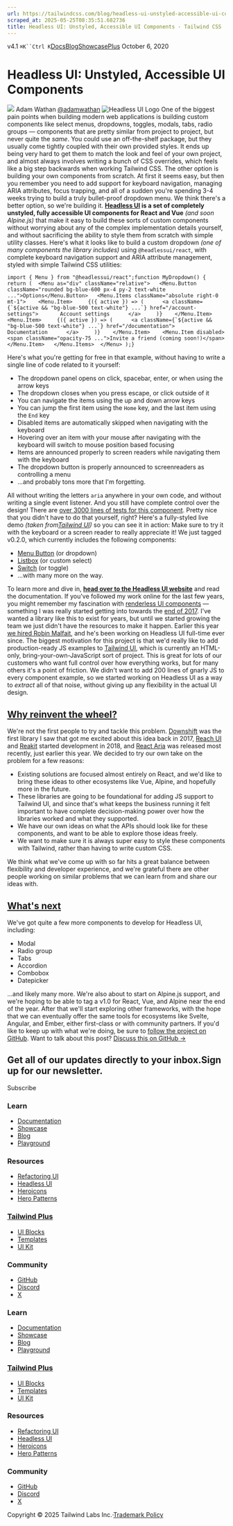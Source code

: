 ```yaml
---
url: https://tailwindcss.com/blog/headless-ui-unstyled-accessible-ui-components
scraped_at: 2025-05-25T08:35:51.682736
title: Headless UI: Unstyled, Accessible UI Components - Tailwind CSS
---
```


[](https://tailwindcss.com/)v4.1
`⌘K``Ctrl K`[Docs](https://tailwindcss.com/docs)[Blog](https://tailwindcss.com/blog)[Showcase](https://tailwindcss.com/showcase)[Plus](https://tailwindcss.com/plus?ref=top)[](https://github.com/tailwindlabs/tailwindcss)
October 6, 2020
# Headless UI: Unstyled, Accessible UI Components
![](https://tailwindcss.com/_next/image?url=%2F_next%2Fstatic%2Fmedia%2Fadamwathan.f69b0b90.jpg&w=96&q=75)
Adam Wathan
[@adamwathan](https://twitter.com/adamwathan)
![Headless UI Logo](https://tailwindcss.com/_next/image?url=%2F_next%2Fstatic%2Fmedia%2Fheadless-ui-card.6c478fa0.png&w=3840&q=75)
One of the biggest pain points when building modern web applications is building custom components like select menus, dropdowns, toggles, modals, tabs, radio groups — components that are pretty similar from project to project, but never quite the _same_.
You could use an off-the-shelf package, but they usually come tightly coupled with their own provided styles. It ends up being very hard to get them to match the look and feel of your own project, and almost always involves writing a bunch of CSS overrides, which feels like a big step backwards when working Tailwind CSS.
The other option is building your own components from scratch. At first it seems easy, but then you remember you need to add support for keyboard navigation, managing ARIA attributes, focus trapping, and all of a sudden you're spending 3-4 weeks trying to build a truly bullet-proof dropdown menu.
We think there's a better option, so we're building it.
**[Headless UI](https://headlessui.dev) is a set of completely unstyled, fully accessible UI components for React and Vue** _(and soon Alpine.js)_ that make it easy to build these sorts of custom components without worrying about any of the complex implementation details yourself, and without sacrificing the ability to style them from scratch with simple utility classes.
Here's what it looks like to build a custom dropdown _(one of many components the library includes)_ using `@headlessui/react`, with complete keyboard navigation support and ARIA attribute management, styled with simple Tailwind CSS utilities:
```
import { Menu } from "@headlessui/react";function MyDropdown() { return (  <Menu as="div" className="relative">   <Menu.Button className="rounded bg-blue-600 px-4 py-2 text-white ...">Options</Menu.Button>   <Menu.Items className="absolute right-0 mt-1">    <Menu.Item>     {({ active }) => (      <a className={`${active && "bg-blue-500 text-white"} ...`} href="/account-settings">       Account settings      </a>     )}    </Menu.Item>    <Menu.Item>     {({ active }) => (      <a className={`${active && "bg-blue-500 text-white"} ...`} href="/documentation">       Documentation      </a>     )}    </Menu.Item>    <Menu.Item disabled>     <span className="opacity-75 ...">Invite a friend (coming soon!)</span>    </Menu.Item>   </Menu.Items>  </Menu> );}
```

Here's what you're getting for free in that example, without having to write a single line of code related to it yourself:
  * The dropdown panel opens on click, spacebar, enter, or when using the arrow keys
  * The dropdown closes when you press escape, or click outside of it
  * You can navigate the items using the up and down arrow keys
  * You can jump the first item using the `Home` key, and the last item using the `End` key
  * Disabled items are automatically skipped when navigating with the keyboard
  * Hovering over an item with your mouse after navigating with the keyboard will switch to mouse position based focusing
  * Items are announced properly to screen readers while navigating them with the keyboard
  * The dropdown button is properly announced to screenreaders as controlling a menu
  * ...and probably tons more that I'm forgetting.


All without writing the letters `aria` anywhere in your own code, and without writing a single event listener. And you still have complete control over the design!
There are [over 3000 lines of tests for this component](https://github.com/tailwindlabs/headlessui/blob/c7b91dc7315b1f49c1a469f70eb1f6eba6a2e31c/packages/%40headlessui-react/src/components/menu/menu.test.tsx). Pretty nice that you didn't have to do that yourself, right?
Here's a fully-styled live demo _(taken from[Tailwind UI](https://tailwindui.com))_ so you can see it in action:
Make sure to try it with the keyboard or a screen reader to really appreciate it!
We just tagged v0.2.0, which currently includes the following components:
  * [Menu Button](https://codesandbox.io/s/headlessuivue-menu-example-70br3?file=/src/App.vue) (or dropdown)
  * [Listbox](https://codesandbox.io/s/headlessuivue-listbox-example-mi67g?file=/src/App.vue) (or custom select)
  * [Switch](https://codesandbox.io/s/headlessuivue-switch-example-8ycp6?file=/src/App.vue) (or toggle)
  * ...with many more on the way.


To learn more and dive in, [**head over to the Headless UI website**](https://headlessui.dev) and read the documentation.
If you've followed my work online for the last few years, you might remember my fascination with [renderless UI components](https://adamwathan.me/renderless-components-in-vuejs/) — something I was really started getting into towards the [end of 2017](https://fullstackradio.com/79). I've wanted a library like this to exist for years, but until we started growing the team we just didn't have the resources to make it happen.
Earlier this year [we hired Robin Malfait](https://blog.tailwindcss.com/from-900-to-1-how-we-hired-robin-malfait), and he's been working on Headless UI full-time ever since.
The biggest motivation for this project is that we'd really like to add production-ready JS examples to [Tailwind UI](https://tailwindui.com), which is currently an HTML-only, bring-your-own-JavaScript sort of project. This is great for lots of our customers who want full control over how everything works, but for many others it's a point of friction.
We didn't want to add 200 lines of gnarly JS to every component example, so we started working on Headless UI as a way to _extract_ all of that noise, without giving up any flexibility in the actual UI design.
## [Why reinvent the wheel?](https://tailwindcss.com/blog/headless-ui-unstyled-accessible-ui-components#why-reinvent-the-wheel)
We're not the first people to try and tackle this problem. [Downshift](https://github.com/downshift-js/downshift) was the first library I saw that got me excited about this idea back in 2017, [Reach UI](https://reach.tech/) and [Reakit](https://reakit.io/) started development in 2018, and [React Aria](https://react-spectrum.adobe.com/react-aria/getting-started.html) was released most recently, just earlier this year.
We decided to try our own take on the problem for a few reasons:
  * Existing solutions are focused almost entirely on React, and we'd like to bring these ideas to other ecosystems like Vue, Alpine, and hopefully more in the future.
  * These libraries are going to be foundational for adding JS support to Tailwind UI, and since that's what keeps the business running it felt important to have complete decision-making power over how the libraries worked and what they supported.
  * We have our own ideas on what the APIs should look like for these components, and want to be able to explore those ideas freely.
  * We want to make sure it is always super easy to style these components with Tailwind, rather than having to write custom CSS.


We think what we've come up with so far hits a great balance between flexibility and developer experience, and we're grateful there are other people working on similar problems that we can learn from and share our ideas with.
## [What's next](https://tailwindcss.com/blog/headless-ui-unstyled-accessible-ui-components#whats-next)
We've got quite a few more components to develop for Headless UI, including:
  * Modal
  * Radio group
  * Tabs
  * Accordion
  * Combobox
  * Datepicker


...and likely many more. We're also about to start on Alpine.js support, and we're hoping to be able to tag a v1.0 for React, Vue, and Alpine near the end of the year.
After that we'll start exploring other frameworks, with the hope that we can eventually offer the same tools for ecosystems like Svelte, Angular, and Ember, either first-class or with community partners.
If you'd like to keep up with what we're doing, be sure to [follow the project on GitHub](https://github.com/tailwindlabs/headlessui).
Want to talk about this post? [Discuss this on GitHub →](https://github.com/tailwindcss/tailwindcss/discussions/2508)
## Get all of our updates directly to your inbox.Sign up for our newsletter.
Subscribe
### Learn
  * [Documentation](https://tailwindcss.com/docs)
  * [Showcase](https://tailwindcss.com/showcase)
  * [Blog](https://tailwindcss.com/blog)
  * [Playground](https://play.tailwindcss.com/)


### Resources
  * [Refactoring UI](https://www.refactoringui.com)
  * [Headless UI](https://headlessui.com)
  * [Heroicons](https://heroicons.com)
  * [Hero Patterns](https://heropatterns.com)


### [Tailwind Plus](https://tailwindcss.com/plus?ref=footer)
  * [UI Blocks](https://tailwindcss.com/plus/ui-blocks?ref=footer)
  * [Templates](https://tailwindcss.com/plus/templates?ref=footer)
  * [UI Kit](https://tailwindcss.com/plus/ui-kit?ref=footer)


### Community
  * [GitHub](https://github.com/tailwindlabs/tailwindcss)
  * [Discord](https://tailwindcss.com/discord)
  * [X](https://x.com/tailwindcss)


### Learn
  * [Documentation](https://tailwindcss.com/docs)
  * [Showcase](https://tailwindcss.com/showcase)
  * [Blog](https://tailwindcss.com/blog)
  * [Playground](https://play.tailwindcss.com/)


### [Tailwind Plus](https://tailwindcss.com/plus?ref=footer)
  * [UI Blocks](https://tailwindcss.com/plus/ui-blocks?ref=footer)
  * [Templates](https://tailwindcss.com/plus/templates?ref=footer)
  * [UI Kit](https://tailwindcss.com/plus/ui-kit?ref=footer)


### Resources
  * [Refactoring UI](https://www.refactoringui.com)
  * [Headless UI](https://headlessui.com)
  * [Heroicons](https://heroicons.com)
  * [Hero Patterns](https://heropatterns.com)


### Community
  * [GitHub](https://github.com/tailwindlabs/tailwindcss)
  * [Discord](https://tailwindcss.com/discord)
  * [X](https://x.com/tailwindcss)


Copyright © 2025 Tailwind Labs Inc.·[Trademark Policy](https://tailwindcss.com/brand)

